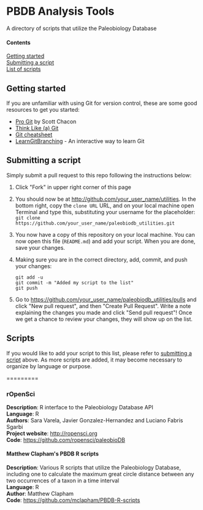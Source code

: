 PBDB Analysis Tools
=========

A directory of scripts that utilize the Paleobiology Database

#### Contents
[Getting started](#intro)  
[Submitting a script](#submissions)  
[List of scripts](#scripts)  


<a name="intro"></a>
## Getting started
If you are unfamiliar with using Git for version control, these are some good resources to get you started:

- [Pro Git](http://git-scm.com/book) by Scott Chacon
- [Think Like (a) Git](http://think-like-a-git.net/)
- [Git cheatsheet](http://cheat.errtheblog.com/s/git)
- [LearnGitBranching](http://pcottle.github.io/learnGitBranching/) - An interactive way to learn Git

<a name="submissions"></a>
## Submitting a script
Simply submit a pull request to this repo following the instructions below:

1. Click "Fork" in upper right corner of this page
2. You should now be at http://github.com/your_user_name/utilities. In the bottom right, copy the ````clone URL```` URL, and on your local machine open Terminal and type this, substituting your username for the placeholder:  ````git clone https://github.com/your_user_name/paleobiodb_utilities.git````
3. You now have a copy of this repository on your local machine. You can now open this file (````README.md````) and add your script. When you are done, save your changes.
4. Making sure you are in the correct directory, add, commit, and push your changes:

	````
	git add -u
	git commit -m "Added my script to the list"
	git push
	````
5. Go to https://github.com/your_user_name/paleobiodb_utilities/pulls and click "New pull request", and then "Create Pull Request". Write a note explaining the changes you made and click "Send pull request"! Once we get a chance to review your changes, they will show up on the list.


<a name="scripts"></a>
## Scripts
If you would like to add your script to this list, please refer to [submitting a script](#submissions) above. As more scripts are added, it may become necessary to organize by language or purpose.
 
=========
### rOpenSci 
**Description**:  R interface to the Paleobiology Database API   
**Language**: R  
**Authors**: Sara Varela, Javier Gonzalez-Hernandez and Luciano Fabris Sgarbi   
**Project website**: http://ropensci.org   
**Code**: https://github.com/ropensci/paleobioDB   

#### Matthew Clapham's PBDB R scripts
**Description**:  Various R scripts that utilize the Paleobiology Database, including one to calculate the maximum great circle distance between any two occurrences of a taxon in a time interval   
**Language**: R  
**Author**: Matthew Clapham  
**Code**: https://github.com/mclapham/PBDB-R-scripts



